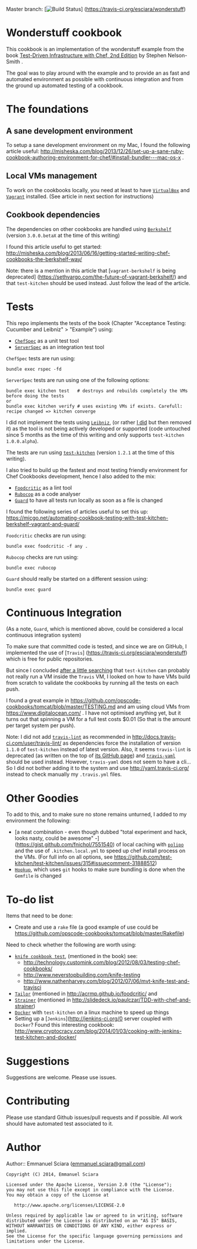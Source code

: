 Master branch: [![Build Status](https://travis-ci.org/esciara/wonderstuff.png?branch=master)]
(https://travis-ci.org/esciara/wonderstuff)
# Wonderstuff cookbook

This cookbook is an implementation of the wonderstuff example from the
book [Test-Driven Infrastructure with Chef, 2nd Edition](http://shop.oreilly.com/product/0636920030973.do)
by Stephen Nelson-Smith .

The goal was to play around with the example and to provide an as fast and automated environment as possible
with continuous integration and from the ground up automated testing of a cookbook.

# The foundations

## A sane development environment

To setup a sane development environment on my Mac, I found the following article useful:
http://misheska.com/blog/2013/12/26/set-up-a-sane-ruby-cookbook-authoring-environment-for-chef/#install-bundler---mac-os-x .

## Local VMs management

To work on the cookbooks locally, you need at least to have [`VirtualBox`](https://www.virtualbox.org/)
and [`Vagrant`](http://www.vagrantup.com/) installed. (See article in next section for instructions) 

## Cookbook dependencies

The dependencies on other cookbooks are handled using [`Berkshelf`](http://berkshelf.com/) (version `3.0.0.betaX` at
the time of this writing)

I found this article useful to get started:
http://misheska.com/blog/2013/06/16/getting-started-writing-chef-cookbooks-the-berkshelf-way/

Note: there is a mention in this article that [`vagrant-berkshelf` is being deprecated]
(https://sethvargo.com/the-future-of-vagrant-berkshelf/) and that `test-kitchen`
should be used instead. Just follow the lead of the article.

# Tests

This repo implements the tests of the book (Chapter "Acceptance Testing: Cucumber and Leibniz" > "Example") using:

* [`ChefSpec`](https://github.com/sethvargo/chefspec) as a unit test tool
* [`ServerSpec`](http://serverspec.org/) as an integration test tool

`ChefSpec` tests are run using:
```
bundle exec rspec -fd
```

`ServerSpec` tests are run using one of the following options:
```
bundle exec kitchen test   # destroys and rebuilds completely the VMs before doing the tests
or
bundle exec kitchen verify # uses existing VMs if exists. Carefull: recipe changed => kitchen converge
```

I did not implement the tests using [`Leibniz`](https://github.com/Atalanta/leibniz), (or rather
[I did](https://github.com/esciara/wonderstuff/tree/6bbbd847fc71258e09e92070df67497b109a5a51) but then
removed it) as the tool is not being actively developed or supported
(code untouched since 5 months as the time of this writing and only supports `test-kitchen 1.0.0.alpha`).

The tests are run using [`test-kitchen`](https://github.com/test-kitchen/test-kitchen) (version `1.2.1` at
the time of this writing).

I also tried to build up the fastest and most testing friendly environment for Chef Cookbooks development, hence I
also added to the mix:

* [`Foodcritic`](http://acrmp.github.io/foodcritic/) as a lint tool
* [`Rubocop`](https://github.com/bbatsov/rubocop) as a code analyser
* [`Guard`](https://github.com/guard/guard) to have all tests run locally as soon as a file is changed

I found the following series of articles useful to set this up:
https://micgo.net/automating-cookbook-testing-with-test-kitchen-berkshelf-vagrant-and-guard/

`Foodcritic` checks are run using:
```
bundle exec foodcritic -f any .
```

`Rubocop` checks are run using:
```
bundle exec rubocop
```

`Guard` should really be started on a different session using:
```
bundle exec guard
```

# Continuous Integration

(As a note, `Guard`, which is mentioned above, could be considered a local continuous integration system)

To make sure that committed code is tested, and since we are on GitHub, I implemented the use of [`Travis`]
(https://travis-ci.org/esciara/wonderstuff) which is free for public repositories.

But since I concluded [after a little searching](https://github.com/bflad/chef-confluence/issues/5#issuecomment-40249093)
that `test-kitchen` can probably not really run a VM inside the `Travis` VM,
I looked on how to have VMs build from scratch to validate the cookbooks by running all the tests on each push.

I found a great example in https://github.com/opscode-cookbooks/tomcat/blob/master/TESTING.md and am using
cloud VMs from https://www.digitalocean.com/ . I have not optimised anything yet, but it turns out that spinning
a VM for a full test costs $0.01 (So that is the amount per target system per push).

Note: I did not add [`travis-lint`](https://github.com/travis-ci/travis-lint) as recommended in
http://docs.travis-ci.com/user/travis-lint/ as dependencies force the installation of version `1.1.0` of `test-kitchen`
instead of latest version. Also, it seems `travis-lint` is deprecated (as written on the top of 
[its GitHub page](https://github.com/travis-ci/travis-lint)) and
[`travis-yaml`](https://github.com/travis-ci/travis-yaml) should be used instead. However, `travis-yaml` does not seem
to have a cli... So I did not bother adding it to the system and use http://yaml.travis-ci.org/ instead to
check manually my `.travis.yml` files.

# Other Goodies

To add to this, and to make sure no stone remains unturned, I added to my environment the following:

* [a neat combination - even though dubbed "total experiment and hack, looks nasty, could be awesome" -]
(https://gist.github.com/fnichol/7551540)
of local caching with [`polipo`](https://github.com/jech/polipo) and the use of `.kitchen.local.yml` to speed up chef
install process on the VMs. (For full info on all options,
see https://github.com/test-kitchen/test-kitchen/issues/315#issuecomment-31888512)
* [`Hookup`](https://github.com/tpope/hookup), which uses `git` hooks to make sure bundling is done when the
`Gemfile` is changed

# To-do list

Items that need to be done:

* Create and use a `rake` file (a good example of use could be
https://github.com/opscode-cookbooks/tomcat/blob/master/Rakefile)

Need to check whether the following are worth using:

* [`knife cookbook test`](http://docs.opscode.com/knife_cookbook.html#test), (mentioned in the book) see:
  * http://technology.customink.com/blog/2012/08/03/testing-chef-cookbooks/
  * http://www.neverstopbuilding.com/knife-testing
  * http://www.nathenharvey.com/blog/2012/07/06/mvt-knife-test-and-travisci
* [`Tailor`](https://github.com/turboladen/tailor) (mentioned in http://acrmp.github.io/foodcritic/ and
* [`Strainer`](https://github.com/customink/strainer) (mentioned in http://slidedeck.io/paulczar/TDD-with-chef-and-strainer)
* [`Docker`](https://www.docker.io/) with `test-kitchen` on a linux machine to speed up things
* Setting up a [`Jenkins`](http://jenkins-ci.org/0 server coupled with `Docker`? Found this interesting cookbook:
http://www.cryptocracy.com/blog/2014/01/03/cooking-with-jenkins-test-kitchen-and-docker/

# Suggestions

Suggestions are welcome. Please use issues.

# Contributing

Please use standard Github issues/pull requests and if possible. All work should have automated test associated to it.

# Author

Author:: Emmanuel Sciara (<emmanuel.sciara@gmail.com>)

```text
Copyright (C) 2014, Emmanuel Sciara

Licensed under the Apache License, Version 2.0 (the "License");
you may not use this file except in compliance with the License.
You may obtain a copy of the License at

   http://www.apache.org/licenses/LICENSE-2.0

Unless required by applicable law or agreed to in writing, software
distributed under the License is distributed on an "AS IS" BASIS,
WITHOUT WARRANTIES OR CONDITIONS OF ANY KIND, either express or implied.
See the License for the specific language governing permissions and
limitations under the License.
```
